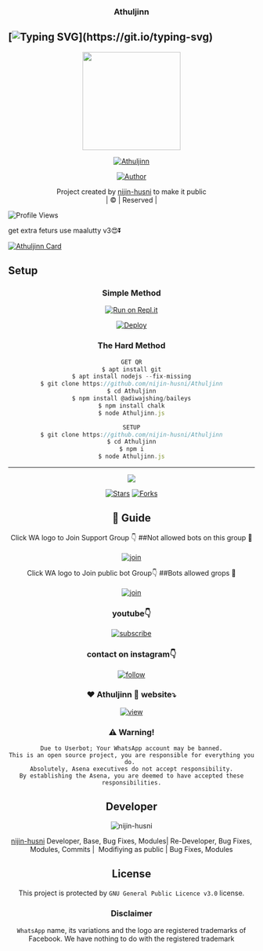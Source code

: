 <h3 align="center">Athuljinn</h3>

## [![Typing SVG](https://readme-typing-svg.herokuapp.com?font=Lemon+milk&color=F5000&lines=Welcome+to+Athuljinn+WA+Bot...;Created+by+husni+and+nijin...;This+is+a+Bgm+stickerbot...;With+more+features...)](https://git.io/typing-svg)

<div align="center">
  <img border-radius: 15px src="https://i.ibb.co/N6b6cv3/IMG_20220902_151259_991.jpg" width="200" height="200"/>
  <p align="center">
<a href="#"><img title="Athuljinn" src="https://img.shields.io/badge/Athuljinn-green?colorA=%23ff0000&colorB=%23017e40&style=for-the-badge"></a>
</p>
  <p align="center">
<a href="https://github.com/nijin-husni"><img title="Author" src="https://img.shields.io/badge/Author-Husnijin-/Athuljinn?color=blue&style=for-the-badge&logo=whatsapp"></a>
</p>
</div>
<p align="center">
Project created by <a href="IMG_20220902_151259_991.jpg">nijin-husni</a> to make it public
    <br>
       | © |
        Reserved |
    <br> 
</p>

![Profile Views](https://hits.seeyoufarm.com/api/count/incr/badge.svg?url=https://github.com/nijin-husni/MAALUTTY_V2&title=MAALUTTY_V2%20Views)

get extra feturs use maalutty v3😍⏬

[![Athuljinn Card](https://github-readme-stats.vercel.app/api/pin/?username=nijin-husni&repo=Athuljinn&theme=nightowl)](https://github.com/nijin-husni/Athuljinn)
  </div>
    

## Setup
<div align="center">

  ### Simple Method
 
[![Run on Repl.it](https://repl.it/badge/github/quiec/whatsAlfa)](https://replit.com/@Husniser/Athuljinn-QR)
  

[![Deploy](https://www.herokucdn.com/deploy/button.svg)](https://heroku.com/deploy?template=https://github.com/nijin-husni/Athuljinn) 
 
### The Hard Method
```js
GET QR
$ apt install git
$ apt install nodejs --fix-missing
$ git clone https://github.com/nijin-husni/Athuljinn
$ cd Athuljinn
$ npm install @adiwajshing/baileys
$ npm install chalk
$ node Athuljinn.js
```
      
```js
SETUP
$ git clone https://github.com/nijin-husni/Athuljinn
$ cd Athuljinn
$ npm i
$ node Athuljinn.js
```

----

  <p align="center">
  <a href="httsp://github.com/nijin-husni/Athuljinn">
    
<a href="https://github.com/farhan-dqz/followers">
<img src="https://img.shields.io/github/repo-size/farhan-dqz/Julie-Mwol?color=green&label=Repo%20total%20size&style=plastic">
<p align="center">
<a href="https://github.com/nijin-husni/followers"
<img title="Followers" src="https://img.shields.io/github/followers/nijin-husni?color=blue&style=flat-square"></a>
<a href="https://github.com/nijin-husni/Athuljinn/stargazers/"><img title="Stars" src="https://img.shields.io/github/stars/nijin-husni/Athuljinn?color=blue&style=flat-trangle"></a>
<a href="https://github.com/nijin-husni/Athuljinn/network/members"><img title="Forks" src="https://img.shields.io/github/forks/nijin-husni/Athuljinn?color=blue&style=flat-trangle"></a>
</p>

## 📢 Guide
Click WA logo to Join Support Group 👇
##Not allowed bots on this group 🔰
    <br>
<br>
  [![join](https://github.com/Alien-alfa/PublicBot/blob/main/wlogo.svg.png)](https://chat.whatsapp.com/FO3JyZPm1ma3vHyEQjaToY)
  <div align="center">


Click WA logo to Join public bot Group👇
##Bots allowed grops 🔰
    <br>
<br>
  [![join](https://github.com/Alien-alfa/PublicBot/blob/main/wlogo.svg.png)](https://chat.whatsapp.com/BUt420LTGKBHNHALHKV9jJ)
  <div align="center">

  </div>

### youtube👇

[![subscribe](https://i.ibb.co/mqttCVQ/images-1-1.png)](https://youtube.com/channel/UCllom1TvXieyxcGaanSpMvA)


### contact on instagram👇

[![follow](https://i.ibb.co/zHdm4Hj/images-5-2.jpg)](https://www.instagram.com/_husni_ser_/)

### ❤️ Athuljinn 💙 website⤵️

[![view](https://i.ibb.co/cyXKpj7/images-7-1-1.jpg)](https://maalutty_v2nijinhusni.blogspot.com)


### ⚠️ Warning! 
```
Due to Userbot; Your WhatsApp account may be banned.
This is an open source project, you are responsible for everything you do. 
Absolutely, Asena executives do not accept responsibility.
By establishing the Asena, you are deemed to have accepted these responsibilities.
```

## Developer
  <div align="center">
    
![nijin-husni](https://github.com/nijin-husni.png?size=100)

 [nijin-husni](https://github.com/nijin-husni)
Developer, Base, Bug Fixes, Modules| Re-Developer, Bug Fixes, Modules, Commits |  Modifiying  as   public | Bug Fixes, Modules 
  </div>
    


## License
This project is protected by `GNU General Public Licence v3.0` license.

### Disclaimer
`WhatsApp` name, its variations and the logo are registered trademarks of Facebook. We have nothing to do with the registered trademark
